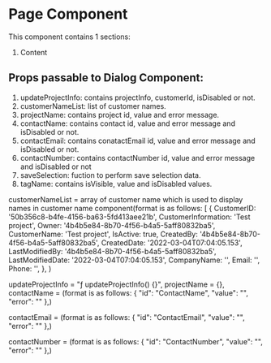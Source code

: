 # Page Component

This component contains 1 sections:

1. Content

## Props passable to Dialog Component:

1. updateProjectInfo: contains projectInfo, customerId, isDisabled or not.
2. customerNameList: list of customer names.
3. projectName: contains project id, value and error message.
4. contactName: contains contact id, value and error message and isDisabled or not.
5. contactEmail: contains conatactEmail id, value and error message and isDisabled or not.
6. contactNumber: contains contactNumber id, value and error message and isDisabled or not
7. saveSelection: fuction to perform save selection data.
8. tagName: contains isVisible, value and isDisabled values.

customerNameList = array of customer name which is used to display names in customer name component(format is as follows:
[
{
CustomerID: '50b356c8-b4fe-4156-ba63-5fd413aee21b',
CustomerInformation: 'Test project',
Owner: '4b4b5e84-8b70-4f56-b4a5-5aff80832ba5',
CustomerName: 'Test project',
IsActive: true,
CreatedBy: '4b4b5e84-8b70-4f56-b4a5-5aff80832ba5',
CreatedDate: '2022-03-04T07:04:05.153',
LastModifiedBy: '4b4b5e84-8b70-4f56-b4a5-5aff80832ba5',
LastModifiedDate: '2022-03-04T07:04:05.153',
CompanyName: '',
Email: '',
Phone: '',
},
)

updateProjectInfo = "ƒ updateProjectInfo() {}",
projectName = {},
contactName = (format is as follows:
{
"id": "ContactName",
"value": "",
"error": ""
},)

contactEmail = (format is as follows:
{
"id": "ContactEmail",
"value": "",
"error": ""
},)

contactNumber = (format is as follows:
{
"id": "ContactNumber",
"value": "",
"error": ""
},)

